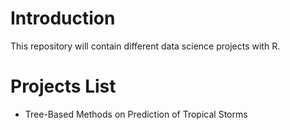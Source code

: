 # Introduction
This repository will contain different data science projects with R.

# Projects List
* Tree-Based Methods on Prediction of Tropical Storms
